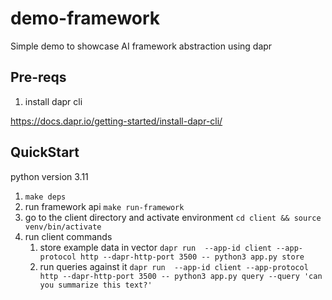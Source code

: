 # demo-framework

Simple demo to showcase AI framework abstraction using dapr 

## Pre-reqs

1. install dapr cli 

https://docs.dapr.io/getting-started/install-dapr-cli/


## QuickStart

python version 3.11

1. `make deps`
2. run framework api `make run-framework`
3. go to the client directory and activate environment `cd client && source venv/bin/activate` 
4. run client commands 
    1. store example data in vector `dapr run  --app-id client --app-protocol http --dapr-http-port 3500 -- python3 app.py store`
    2. run queries against it `dapr run  --app-id client --app-protocol http --dapr-http-port 3500 -- python3 app.py query --query 'can you summarize this text?'`
